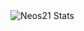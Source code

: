 <img src="https://github-readme-stats.vercel.app/api?username=Neos21&show_icons=true&theme=radical" alt="Neos21 Stats">
